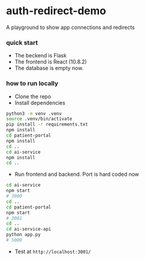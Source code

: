 # auth-redirect-demo
A playground to show app connections and redirects

### quick start
- The beckend is Flask
- The frontend is React (10.8.2)
- The database is empty now.

### how to run locally
- Clone the repo
- Install dependencies
```sh
python3 -m venv .venv
source .venv/bin/activate
pip install -r requirements.txt
npm install
cd patient-portal
npm install
cd ..
cd ai-service
npm install
cd ..
```
- Run frontend and backend. Port is hard coded now
```sh
cd ai-service
npm start
# 3000
cd ..
cd patient-portal
npm start
# 3001
cd ..
cd ai-service-api
python app.py
# 5000
```

- Test at `http://localhost:3001/`
